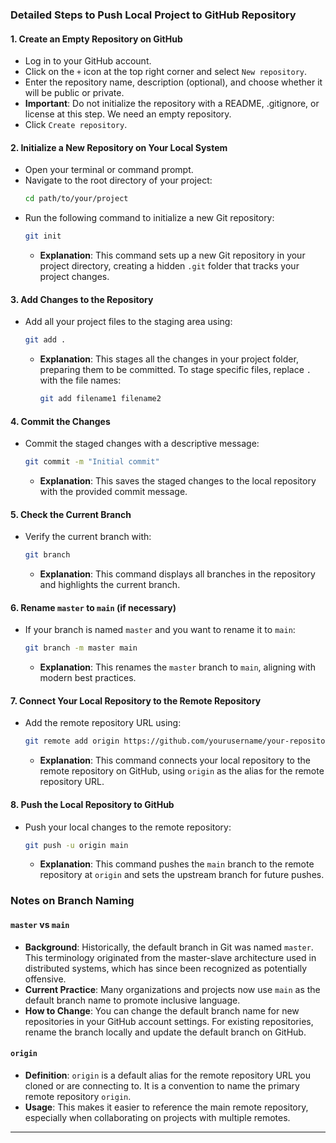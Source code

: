 ### Detailed Steps to Push Local Project to GitHub Repository

#### 1. Create an Empty Repository on GitHub
- Log in to your GitHub account.
- Click on the `+` icon at the top right corner and select `New repository`.
- Enter the repository name, description (optional), and choose whether it will be public or private.
- **Important**: Do not initialize the repository with a README, .gitignore, or license at this step. We need an empty repository.
- Click `Create repository`.

#### 2. Initialize a New Repository on Your Local System
- Open your terminal or command prompt.
- Navigate to the root directory of your project:
  ```bash
  cd path/to/your/project
  ```
- Run the following command to initialize a new Git repository:
  ```bash
  git init
  ```
  - **Explanation**: This command sets up a new Git repository in your project directory, creating a hidden `.git` folder that tracks your project changes.

#### 3. Add Changes to the Repository
- Add all your project files to the staging area using:
  ```bash
  git add .
  ```
  - **Explanation**: This stages all the changes in your project folder, preparing them to be committed. To stage specific files, replace `.` with the file names:
    ```bash
    git add filename1 filename2
    ```

#### 4. Commit the Changes
- Commit the staged changes with a descriptive message:
  ```bash
  git commit -m "Initial commit"
  ```
  - **Explanation**: This saves the staged changes to the local repository with the provided commit message.

#### 5. Check the Current Branch
- Verify the current branch with:
  ```bash
  git branch
  ```
  - **Explanation**: This command displays all branches in the repository and highlights the current branch.

#### 6. Rename `master` to `main` (if necessary)
- If your branch is named `master` and you want to rename it to `main`:
  ```bash
  git branch -m master main
  ```
  - **Explanation**: This renames the `master` branch to `main`, aligning with modern best practices.

#### 7. Connect Your Local Repository to the Remote Repository
- Add the remote repository URL using:
  ```bash
  git remote add origin https://github.com/yourusername/your-repository.git
  ```
  - **Explanation**: This command connects your local repository to the remote repository on GitHub, using `origin` as the alias for the remote repository URL.

#### 8. Push the Local Repository to GitHub
- Push your local changes to the remote repository:
  ```bash
  git push -u origin main
  ```
  - **Explanation**: This command pushes the `main` branch to the remote repository at `origin` and sets the upstream branch for future pushes.

### Notes on Branch Naming

#### `master` vs `main`
- **Background**: Historically, the default branch in Git was named `master`. This terminology originated from the master-slave architecture used in distributed systems, which has since been recognized as potentially offensive.
- **Current Practice**: Many organizations and projects now use `main` as the default branch name to promote inclusive language.
- **How to Change**: You can change the default branch name for new repositories in your GitHub account settings. For existing repositories, rename the branch locally and update the default branch on GitHub.

#### `origin`
- **Definition**: `origin` is a default alias for the remote repository URL you cloned or are connecting to. It is a convention to name the primary remote repository `origin`.
- **Usage**: This makes it easier to reference the main remote repository, especially when collaborating on projects with multiple remotes.

---


